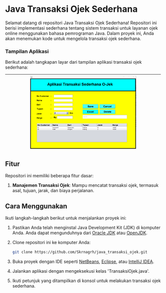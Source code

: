# Java Transaksi Ojek Sederhana

Selamat datang di repositori Java Transaksi Ojek Sederhana! Repositori ini berisi implementasi sederhana tentang sistem transaksi untuk layanan ojek online menggunakan bahasa pemrograman Java. Dalam proyek ini, Anda akan menemukan kode untuk mengelola transaksi ojek sederhana.

### Tampilan Aplikasi

Berikut adalah tangkapan layar dari tampilan aplikasi transaksi ojek sederhana:

| <img src="https://github.com/Skrnagrh/java_transaksi_ojek/raw/main/src/1.tampilan/1.PNG" alt="Tampilan 1" width="70%">
|:---:|

## Fitur

Repositori ini memiliki beberapa fitur dasar:

1. **Manajemen Transaksi Ojek**: Mampu mencatat transaksi ojek, termasuk asal, tujuan, jarak, dan biaya perjalanan.

## Cara Menggunakan

Ikuti langkah-langkah berikut untuk menjalankan proyek ini:

1. Pastikan Anda telah menginstal Java Development Kit (JDK) di komputer Anda. Anda dapat mengunduhnya dari [Oracle JDK](https://www.oracle.com/java/technologies/javase-downloads.html) atau [OpenJDK](https://openjdk.java.net/install/).

2. Clone repositori ini ke komputer Anda:

   ```bash
   git clone https://github.com/Skrnagrh/java_transaksi_ojek.git
   ```

3. Buka proyek dengan IDE seperti [NetBeans](https://netbeans.apache.org/), [Eclipse](https://www.eclipse.org/), atau [IntelliJ IDEA](https://www.jetbrains.com/idea/).

4. Jalankan aplikasi dengan mengeksekusi kelas 'TransaksiOjek.java'.

5. Ikuti petunjuk yang ditampilkan di konsol untuk melakukan transaksi ojek sederhana.
